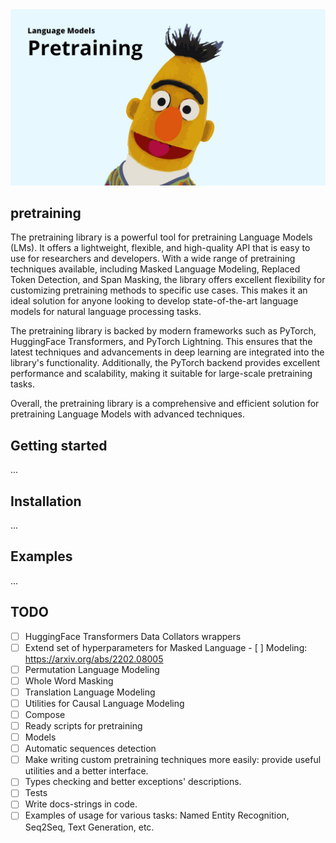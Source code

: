 <img src="assets/pretraining.png">

## pretraining

The pretraining library is a powerful tool for pretraining Language Models (LMs). It offers a lightweight, flexible, and high-quality API that is easy to use for researchers and developers. With a wide range of pretraining techniques available, including Masked Language Modeling, Replaced Token Detection, and Span Masking, the library offers excellent flexibility for customizing pretraining methods to specific use cases. This makes it an ideal solution for anyone looking to develop state-of-the-art language models for natural language processing tasks.

The pretraining library is backed by modern frameworks such as PyTorch, HuggingFace Transformers, and PyTorch Lightning. This ensures that the latest techniques and advancements in deep learning are integrated into the library's functionality. Additionally, the PyTorch backend provides excellent performance and scalability, making it suitable for large-scale pretraining tasks. 

Overall, the pretraining library is a comprehensive and efficient solution for pretraining Language Models with advanced techniques.

## Getting started
...

## Installation
...

## Examples
...

## TODO
- [ ] HuggingFace Transformers Data Collators wrappers
- [ ] Extend set of hyperparameters for Masked Language - [ ] Modeling: https://arxiv.org/abs/2202.08005
- [ ] Permutation Language Modeling
- [ ] Whole Word Masking
- [ ] Translation Language Modeling
- [ ] Utilities for Causal Language Modeling
- [ ] Compose
- [ ] Ready scripts for pretraining 
- [ ] Models
- [ ] Automatic sequences detection
- [ ] Make writing custom pretraining techniques more easily: provide useful utilities and a better interface.
- [ ] Types checking and better exceptions' descriptions.
- [ ] Tests
- [ ] Write docs-strings in code. 
- [ ] Examples of usage for various tasks: Named Entity Recognition, Seq2Seq, Text Generation, etc.  